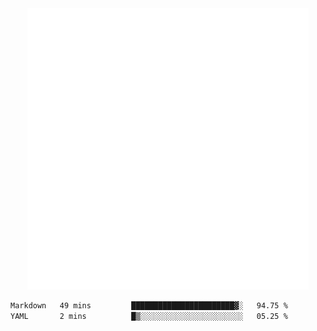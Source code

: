 <div align="center">
    <a href="https://konst.fish">
        <img src="https://raw.githubusercontent.com/konstfish/konstfish/master/fish.svg" alt="Logo" width="450"/>
    </a>
</div>

<!--START_SECTION:waka-->

```txt
Markdown   49 mins         ███████████████████████▓░   94.75 %
YAML       2 mins          █▒░░░░░░░░░░░░░░░░░░░░░░░   05.25 %
```

<!--END_SECTION:waka-->
